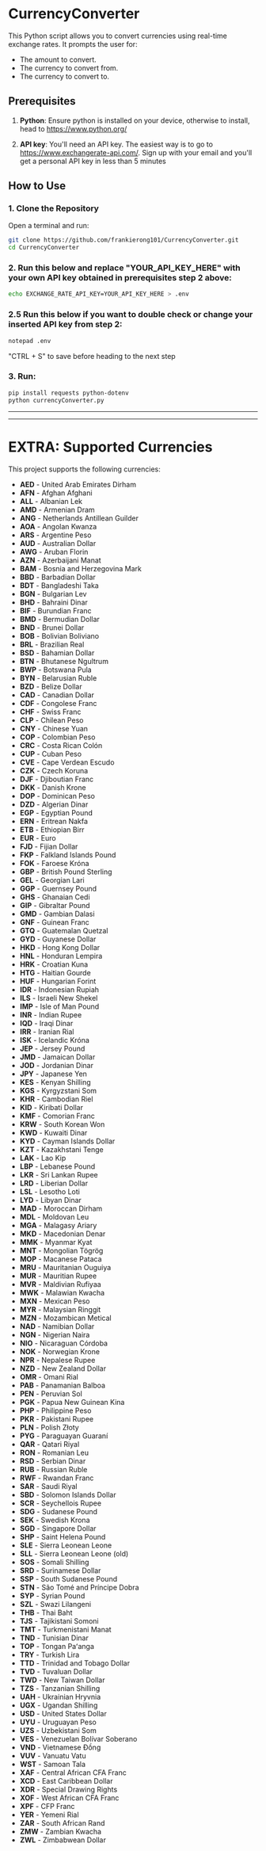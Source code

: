 # CurrencyConverter

This Python script allows you to convert currencies using real-time exchange rates. It prompts the user for:
- The amount to convert.
- The currency to convert from.
- The currency to convert to.
  
## Prerequisites

1. **Python**: Ensure python is installed on your device, otherwise to install, head to https://www.python.org/

2. **API key**: You'll need an API key. The easiest way is to go to https://www.exchangerate-api.com/. Sign up with your email and you'll get a personal API key in less than 5 minutes

## How to Use  

### 1. Clone the Repository  
Open a terminal and run:  

```sh
git clone https://github.com/frankierong101/CurrencyConverter.git
cd CurrencyConverter
```

### 2. Run this below and replace "YOUR_API_KEY_HERE" with your own API key obtained in prerequisites step 2 above:
```sh
echo EXCHANGE_RATE_API_KEY=YOUR_API_KEY_HERE > .env

```
### 2.5 Run this below if you want to double check or change your inserted API key from step 2:
```sh
notepad .env
```
"CTRL + S" to save before heading to the next step

### 3. Run:
```sh
pip install requests python-dotenv
python currencyConverter.py
```

---
---
# EXTRA: Supported Currencies

This project supports the following currencies:

- **AED** - United Arab Emirates Dirham
- **AFN** - Afghan Afghani
- **ALL** - Albanian Lek
- **AMD** - Armenian Dram
- **ANG** - Netherlands Antillean Guilder
- **AOA** - Angolan Kwanza
- **ARS** - Argentine Peso
- **AUD** - Australian Dollar
- **AWG** - Aruban Florin
- **AZN** - Azerbaijani Manat
- **BAM** - Bosnia and Herzegovina Mark
- **BBD** - Barbadian Dollar
- **BDT** - Bangladeshi Taka
- **BGN** - Bulgarian Lev
- **BHD** - Bahraini Dinar
- **BIF** - Burundian Franc
- **BMD** - Bermudian Dollar
- **BND** - Brunei Dollar
- **BOB** - Bolivian Boliviano
- **BRL** - Brazilian Real
- **BSD** - Bahamian Dollar
- **BTN** - Bhutanese Ngultrum
- **BWP** - Botswana Pula
- **BYN** - Belarusian Ruble
- **BZD** - Belize Dollar
- **CAD** - Canadian Dollar
- **CDF** - Congolese Franc
- **CHF** - Swiss Franc
- **CLP** - Chilean Peso
- **CNY** - Chinese Yuan
- **COP** - Colombian Peso
- **CRC** - Costa Rican Colón
- **CUP** - Cuban Peso
- **CVE** - Cape Verdean Escudo
- **CZK** - Czech Koruna
- **DJF** - Djiboutian Franc
- **DKK** - Danish Krone
- **DOP** - Dominican Peso
- **DZD** - Algerian Dinar
- **EGP** - Egyptian Pound
- **ERN** - Eritrean Nakfa
- **ETB** - Ethiopian Birr
- **EUR** - Euro
- **FJD** - Fijian Dollar
- **FKP** - Falkland Islands Pound
- **FOK** - Faroese Króna
- **GBP** - British Pound Sterling
- **GEL** - Georgian Lari
- **GGP** - Guernsey Pound
- **GHS** - Ghanaian Cedi
- **GIP** - Gibraltar Pound
- **GMD** - Gambian Dalasi
- **GNF** - Guinean Franc
- **GTQ** - Guatemalan Quetzal
- **GYD** - Guyanese Dollar
- **HKD** - Hong Kong Dollar
- **HNL** - Honduran Lempira
- **HRK** - Croatian Kuna
- **HTG** - Haitian Gourde
- **HUF** - Hungarian Forint
- **IDR** - Indonesian Rupiah
- **ILS** - Israeli New Shekel
- **IMP** - Isle of Man Pound
- **INR** - Indian Rupee
- **IQD** - Iraqi Dinar
- **IRR** - Iranian Rial
- **ISK** - Icelandic Króna
- **JEP** - Jersey Pound
- **JMD** - Jamaican Dollar
- **JOD** - Jordanian Dinar
- **JPY** - Japanese Yen
- **KES** - Kenyan Shilling
- **KGS** - Kyrgyzstani Som
- **KHR** - Cambodian Riel
- **KID** - Kiribati Dollar
- **KMF** - Comorian Franc
- **KRW** - South Korean Won
- **KWD** - Kuwaiti Dinar
- **KYD** - Cayman Islands Dollar
- **KZT** - Kazakhstani Tenge
- **LAK** - Lao Kip
- **LBP** - Lebanese Pound
- **LKR** - Sri Lankan Rupee
- **LRD** - Liberian Dollar
- **LSL** - Lesotho Loti
- **LYD** - Libyan Dinar
- **MAD** - Moroccan Dirham
- **MDL** - Moldovan Leu
- **MGA** - Malagasy Ariary
- **MKD** - Macedonian Denar
- **MMK** - Myanmar Kyat
- **MNT** - Mongolian Tögrög
- **MOP** - Macanese Pataca
- **MRU** - Mauritanian Ouguiya
- **MUR** - Mauritian Rupee
- **MVR** - Maldivian Rufiyaa
- **MWK** - Malawian Kwacha
- **MXN** - Mexican Peso
- **MYR** - Malaysian Ringgit
- **MZN** - Mozambican Metical
- **NAD** - Namibian Dollar
- **NGN** - Nigerian Naira
- **NIO** - Nicaraguan Córdoba
- **NOK** - Norwegian Krone
- **NPR** - Nepalese Rupee
- **NZD** - New Zealand Dollar
- **OMR** - Omani Rial
- **PAB** - Panamanian Balboa
- **PEN** - Peruvian Sol
- **PGK** - Papua New Guinean Kina
- **PHP** - Philippine Peso
- **PKR** - Pakistani Rupee
- **PLN** - Polish Złoty
- **PYG** - Paraguayan Guaraní
- **QAR** - Qatari Riyal
- **RON** - Romanian Leu
- **RSD** - Serbian Dinar
- **RUB** - Russian Ruble
- **RWF** - Rwandan Franc
- **SAR** - Saudi Riyal
- **SBD** - Solomon Islands Dollar
- **SCR** - Seychellois Rupee
- **SDG** - Sudanese Pound
- **SEK** - Swedish Krona
- **SGD** - Singapore Dollar
- **SHP** - Saint Helena Pound
- **SLE** - Sierra Leonean Leone
- **SLL** - Sierra Leonean Leone (old)
- **SOS** - Somali Shilling
- **SRD** - Surinamese Dollar
- **SSP** - South Sudanese Pound
- **STN** - São Tomé and Príncipe Dobra
- **SYP** - Syrian Pound
- **SZL** - Swazi Lilangeni
- **THB** - Thai Baht
- **TJS** - Tajikistani Somoni
- **TMT** - Turkmenistani Manat
- **TND** - Tunisian Dinar
- **TOP** - Tongan Paʻanga
- **TRY** - Turkish Lira
- **TTD** - Trinidad and Tobago Dollar
- **TVD** - Tuvaluan Dollar
- **TWD** - New Taiwan Dollar
- **TZS** - Tanzanian Shilling
- **UAH** - Ukrainian Hryvnia
- **UGX** - Ugandan Shilling
- **USD** - United States Dollar
- **UYU** - Uruguayan Peso
- **UZS** - Uzbekistani Som
- **VES** - Venezuelan Bolívar Soberano
- **VND** - Vietnamese Đồng
- **VUV** - Vanuatu Vatu
- **WST** - Samoan Tala
- **XAF** - Central African CFA Franc
- **XCD** - East Caribbean Dollar
- **XDR** - Special Drawing Rights
- **XOF** - West African CFA Franc
- **XPF** - CFP Franc
- **YER** - Yemeni Rial
- **ZAR** - South African Rand
- **ZMW** - Zambian Kwacha
- **ZWL** - Zimbabwean Dollar

